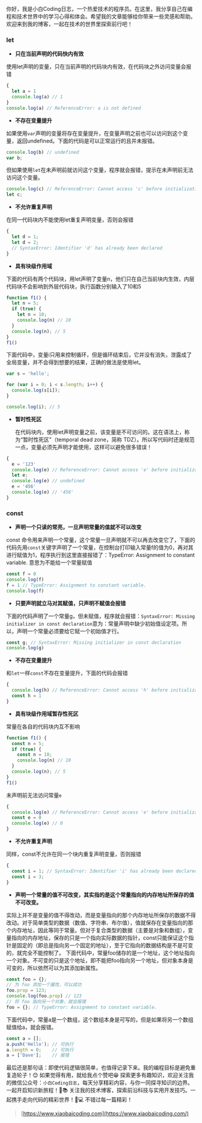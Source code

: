 你好，我是小白Coding日志，一个热爱技术的程序员。在这里，我分享自己在编程和技术世界中的学习心得和体会。希望我的文章能够给你带来一些灵感和帮助。欢迎来到我的博客，一起在技术的世界里探索前行吧！
### let

- **只在当前声明的代码快内有效**

使用let声明的变量，只在当前声明的代码块内有效，在代码块之外访问变量会报错
```javascript
{
  let a = 1
  console.log(a) // 1
}
console.log(a) // ReferenceError: a is not defined
```

- **不存在变量提升**

如果使用`var`声明的变量将存在变量提升，在变量声明之前也可以访问到这个变量，返回undefined。下面的代码是可以正常运行的且并未报错。
```javascript
console.log(b) // undefined
var b;
```
但如果使用`let`在未声明前就访问这个变量，程序就会报错，提示在未声明前无法访问这个变量。
```javascript
console.log(c) // ReferenceError: Cannot access 'c' before initialization
let c;
```

- **不允许重复声明**

在同一代码块内不能使用let重复声明变量，否则会报错
```javascript
{
  let d = 1;
  let d = 2;
  // SyntaxError: Identifier 'd' has already been declared
}
```

- **具有块级作用域**

下面的代码有两个代码块，用let声明了变量n，他们只在自己当前块内生效，内层代码块不会影响到外层代码块，执行函数分别输入了10和5
```javascript
function f1() {
  let n = 5;
  if (true) {
    let n = 10;
    console.log(n) // 10
  }
  console.log(n); // 5
}
f1()
```
下面代码中，变量i只用来控制循环，但是循环结束后，它并没有消失，泄露成了全局变量，并不会得到想要的结果，正确的做法是使用let。
```javascript
var s = 'hello';

for (var i = 0; i < s.length; i++) {
  console.log(s[i]);
}

console.log(i); // 5
```

- **暂时性死区**

   	在代码块内，使用let声明变量之前，该变量是不可访问的。这在语法上，称为“暂时性死区”（temporal dead zone，简称 TDZ）。所以写代码时还是规范一点，变量必须先声明才能使用，这样可以避免很多错误！
```javascript
{
  e = '123'  
  console.log(e) // ReferenceError: Cannot access 'e' before initialization
  let e;
  console.log(e) // undefined
  e = '456'
  console.log(e) // '456'
}
```
### const

- **声明一个只读的常亮，一旦声明常量的值就不可以改变**

const 命令用来声明一个常量，这个常量一旦声明就不可以再去改变它了，下面的代码先用`const`关键字声明了一个常量，在控制台打印输入常量f的值为0，再对其进行赋值为1，程序执行到这里直接报错了：TypeError: Assignment to constant variable. 意思为不能给一个常量赋值
```javascript
const f = 0
console.log(f)
f = 1 // TypeError: Assignment to constant variable.
console.log(f)
```

- **只要声明就立马对其赋值，只声明不赋值会报错**

下面的代码声明了一个常量g，但未赋值，程序就会报错：`SyntaxError: Missing initializer in const declaration`意为：常量声明中缺少初始值设定项。所以，声明一个常量必须要给它赋一个初始值才行。
```javascript
const g; // SyntaxError: Missing initializer in const declaration
console.log(g)
```

- **不存在变量提升**

和`let`一样`const`不存在变量提升，下面的代码会报错
```javascript
{
  console.log(h) // ReferenceError: Cannot access 'h' before initialization
  const h = 1
}
```

- **具有块级作用域暂存性死区**

常量在各自的代码块内互不影响
```javascript
function f1() {
  const n = 5;
  if (true) {
    const n = 10;
    console.log(n) // 10
  }
  console.log(n); // 5
}
f1()
```
未声明前无法访问常量`e`
```javascript
{
  console.log(e) // ReferenceError: Cannot access 'e' before initialization
  const e = 0
  console.log(e) // 0
}
```

- **不允许重复声明**

同样，const不允许在同一个块内重复声明变量，否则报错
```javascript
{
  const i = 1; // SyntaxError: Identifier 'i' has already been declared
  const i = 3;
}
```

- **声明一个常量的值不可改变，其实指的是这个常量指向的内存地址所保存的值不可改变。**

实际上并不是变量的值不得改动，而是变量指向的那个内存地址所保存的数据不得改动。对于简单类型的数据（数值、字符串、布尔值），值就保存在变量指向的那个内存地址，因此等同于常量。但对于复合类型的数据（主要是对象和数组），变量指向的内存地址，保存的只是一个指向实际数据的指针，const只能保证这个指针是固定的（即总是指向另一个固定的地址），至于它指向的数据结构是不是可变的，就完全不能控制了。
下面代码中，常量foo储存的是一个地址，这个地址指向一个对象。不可变的只是这个地址，即不能把foo指向另一个地址，但对象本身是可变的，所以依然可以为其添加新属性。
```javascript
const foo = {};
// 为 foo 添加一个属性，可以成功
foo.prop = 123;
console.log(foo.prop) // 123
// 将 foo 指向另一个对象，就会报错
foo = {}; // TypeError: Assignment to constant variable.
```
下面代码中，常量a是一个数组，这个数组本身是可写的，但是如果将另一个数组赋值给a，就会报错。
```javascript
const a = [];
a.push('Hello'); // 可执行
a.length = 0;    // 可执行
a = ['Dave'];    // 报错
```

最后还是那句话：即使代码逻辑很简单，也值得记录下来。我的编程目标是避免重复造轮子！😊
如果觉得有用，就给我点个赞吧😁
探索更多有趣知识，欢迎关注我的微信公众号：`小白Coding日志`，每天分享精彩内容，与你一同探寻知识的边界。一起开启知识新旅程！🚀📚
关注我的技术博客，探索前沿科技与实用开发技巧。一起携手走向代码的精彩世界！🚀💻 不错过每一篇精彩！
> [https://www.xiaobaicoding.com](https://www.xiaobaicoding.com/)

